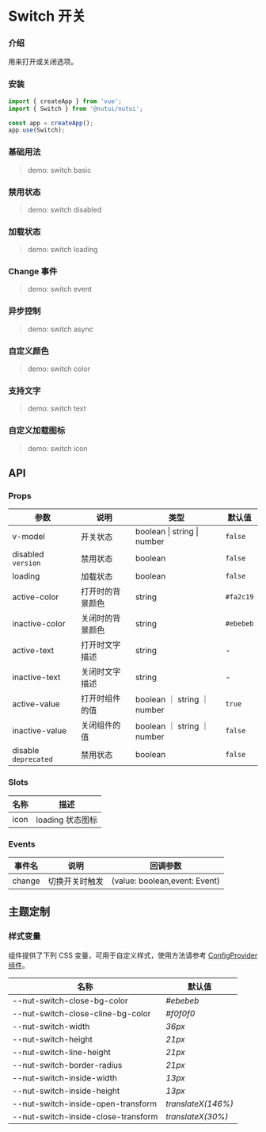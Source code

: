 # Switch 开关

### 介绍

用来打开或关闭选项。

### 安装

```js
import { createApp } from 'vue';
import { Switch } from '@nutui/nutui';

const app = createApp();
app.use(Switch);
```

### 基础用法

> demo: switch basic

### 禁用状态

> demo: switch disabled

### 加载状态

> demo: switch loading

### Change 事件

> demo: switch event

### 异步控制

> demo: switch async

### 自定义颜色

> demo: switch color

### 支持文字

> demo: switch text

### 自定义加载图标

> demo: switch icon

## API

### Props

| 参数 | 说明 | 类型 | 默认值 |
| --- | --- | --- | --- |
| v-model | 开关状态 | boolean \| string \| number | `false` |
| disabled `version` | 禁用状态 | boolean | `false` |
| loading | 加载状态 | boolean | `false` |
| active-color | 打开时的背景颜色 | string | `#fa2c19` |
| inactive-color | 关闭时的背景颜色 | string | `#ebebeb` |
| active-text | 打开时文字描述 | string | - |
| inactive-text | 关闭时文字描述 | string | - |
| active-value | 打开时组件的值 | boolean ｜ string ｜ number | `true` |
| inactive-value | 关闭组件的值 | boolean ｜ string ｜ number | `false` |
| disable `deprecated` | 禁用状态 | boolean | `false` |

### Slots

| 名称 | 描述 |
| --- | --- |
| icon | loading 状态图标 |

### Events

| 事件名 | 说明 | 回调参数 |
| --- | --- | --- |
| change | 切换开关时触发 | (value: boolean,event: Event) |

## 主题定制

### 样式变量

组件提供了下列 CSS 变量，可用于自定义样式，使用方法请参考 [ConfigProvider 组件](#/zh-CN/component/configprovider)。

| 名称 | 默认值 |
| --- | --- |
| --nut-switch-close-bg-color | _#ebebeb_ |
| --nut-switch-close-cline-bg-color | _#f0f0f0_ |
| --nut-switch-width | _36px_ |
| --nut-switch-height | _21px_ |
| --nut-switch-line-height | _21px_ |
| --nut-switch-border-radius | _21px_ |
| --nut-switch-inside-width | _13px_ |
| --nut-switch-inside-height | _13px_ |
| --nut-switch-inside-open-transform | _translateX(146%)_ |
| --nut-switch-inside-close-transform | _translateX(30%)_ |
